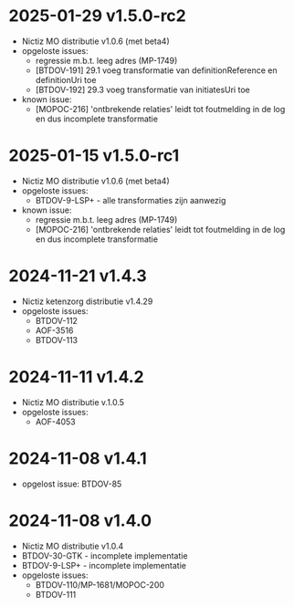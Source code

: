 # 2025-01-29 v1.5.0-rc2

- Nictiz MO distributie v1.0.6 (met beta4)
- opgeloste issues:
  - regressie m.b.t. leeg adres (MP-1749)
  - [BTDOV-191] 29.1 voeg transformatie van definitionReference en definitionUri toe
  - [BTDOV-192] 29.3 voeg transformatie van initiatesUri toe
- known issue:
  - [MOPOC-216] 'ontbrekende relaties' leidt tot foutmelding in de log en dus incomplete transformatie

# 2025-01-15 v1.5.0-rc1

- Nictiz MO distributie v1.0.6 (met beta4)
- opgeloste issues:
  - BTDOV-9-LSP+ - alle transformaties zijn aanwezig
- known issue:
  - regressie m.b.t. leeg adres (MP-1749)
  - [MOPOC-216] 'ontbrekende relaties' leidt tot foutmelding in de log en dus incomplete transformatie

# 2024-11-21 v1.4.3

- Nictiz ketenzorg distributie v1.4.29
- opgeloste issues: 
  - BTDOV-112
  - AOF-3516
  - BTDOV-113

# 2024-11-11 v1.4.2

- Nictiz MO distributie v.1.0.5
- opgeloste issues:
  - AOF-4053

# 2024-11-08 v1.4.1

- opgelost issue: BTDOV-85

# 2024-11-08 v1.4.0

- Nictiz MO distributie v1.0.4
- BTDOV-30-GTK - incomplete implementatie
- BTDOV-9-LSP+ - incomplete implementatie
- opgeloste issues:
  - BTDOV-110/MP-1681/MOPOC-200
  - BTDOV-111
